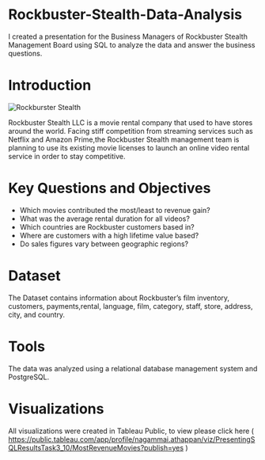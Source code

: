 # Rockbuster-Stealth-Data-Analysis 
I created a presentation for the Business Managers of Rockbuster Stealth Management Board using SQL to analyze the data and answer the business questions.
# Introduction
![Rockburster Stealth]([https://github.com/Nagammaivijitha/Rockbuster-Stealth-Data-Analysis/blob/main/cinema-background-with-movie-objects_1823384-1-600x600.webp](https://github.com/Nagammaivijitha/Rockbuster-Stealth-Data-Analysis/blob/main/assets/cinema-background-with-movie-objects_1823384-1-600x600.webp))

Rockbuster Stealth LLC is a movie rental company that used to have stores around the world. Facing stiff competition from streaming services such as Netflix and Amazon Prime,the Rockbuster Stealth management team is planning to use its existing movie licenses to
launch an online video rental service in order to stay competitive.
# Key Questions and Objectives
- Which movies contributed the most/least to revenue gain?
- What was the average rental duration for all videos?
- Which countries are Rockbuster customers based in?
- Where are customers with a high lifetime value based?
- Do sales figures vary between geographic regions?
# Dataset
The  Dataset contains information about Rockbuster’s film inventory, customers, payments,rental, language, film, category, staff, store, address, city, and country.
# Tools
The data was analyzed using a relational database management system and PostgreSQL.
# Visualizations
All visualizations were created in Tableau Public, to view please click here ( https://public.tableau.com/app/profile/nagammai.athappan/viz/PresentingSQLResultsTask3_10/MostRevenueMovies?publish=yes )
